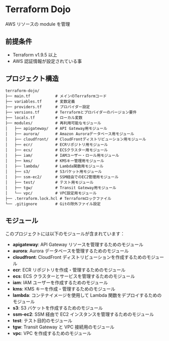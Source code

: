 # Terraform Dojo

AWS リソースの module を管理

## 前提条件

- Terraform v1.9.5 以上
- AWS 認証情報が設定されている事

## プロジェクト構造

```
terraform-dojo/
├── main.tf           # メインのTerraformコード
├── variables.tf      # 変数定義
├── providers.tf      # プロバイダー設定
├── versions.tf       # Terraformとプロバイダーのバージョン要件
├── locals.tf         # ローカル変数
├── modules/          # 再利用可能なモジュール
│   ├── apigateway/   # API Gateway用モジュール
│   ├── aurora/       # Amazon Auroraデータベース用モジュール
│   ├── cloudfront/   # CloudFrontディストリビューション用モジュール
│   ├── ecr/          # ECRリポジトリ用モジュール
│   ├── ecs/          # ECSクラスター用モジュール
│   ├── iam/          # IAMユーザー・ロール用モジュール
│   ├── kms/          # KMSキー管理用モジュール
│   ├── lambda/       # Lambda関数用モジュール
│   ├── s3/           # S3バケット用モジュール
│   ├── ssm-ec2/      # SSM経由でのEC2管理用モジュール
│   ├── test/         # テスト用モジュール
│   ├── tgw/          # Transit Gateway用モジュール
│   └── vpc/          # VPC設定用モジュール
├── .terraform.lock.hcl # Terraformロックファイル
└── .gitignore        # Gitの除外ファイル設定
```

## モジュール

このプロジェクトには以下のモジュールが含まれています：

- **apigateway**: API Gateway リソースを管理するためのモジュール
- **aurora**: Aurora データベースを管理するためのモジュール
- **cloudfront**: CloudFront ディストリビューションを作成するためのモジュール
- **ecr**: ECR リポジトリを作成・管理するためのモジュール
- **ecs**: ECS クラスターとサービスを管理するためのモジュール
- **iam**: IAM ユーザーを作成するためのモジュール
- **kms**: KMS キーを作成・管理するためのモジュール
- **lambda**: コンテナイメージを使用して Lambda 関数をデプロイするためのモジュール
- **s3**: S3 バケットを作成するためのモジュール
- **ssm-ec2**: SSM 経由で EC2 インスタンスを管理するためのモジュール
- **test**: テスト目的のモジュール
- **tgw**: Transit Gateway と VPC 接続用のモジュール
- **vpc**: VPC を作成するためのモジュール
